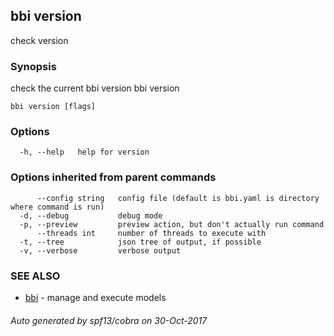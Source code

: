 ## bbi version

check version

### Synopsis


check the current bbi version
bbi version 
 

```
bbi version [flags]
```

### Options

```
  -h, --help   help for version
```

### Options inherited from parent commands

```
      --config string   config file (default is bbi.yaml is directory where command is run)
  -d, --debug           debug mode
  -p, --preview         preview action, but don't actually run command
      --threads int     number of threads to execute with
  -t, --tree            json tree of output, if possible
  -v, --verbose         verbose output
```

### SEE ALSO
* [bbi](bbi.md)	 - manage and execute models

###### Auto generated by spf13/cobra on 30-Oct-2017
